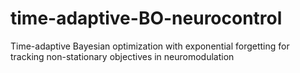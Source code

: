 # time-adaptive-BO-neurocontrol
Time-adaptive Bayesian optimization with exponential forgetting for tracking non-stationary objectives in neuromodulation

